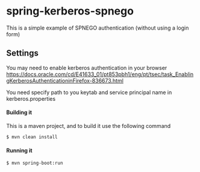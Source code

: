 # spring-kerberos-spnego
This is a simple example of SPNEGO authentication (without using a login form)


## Settings
You may need to enable kerberos authentication in your browser <br>
https://docs.oracle.com/cd/E41633_01/pt853pbh1/eng/pt/tsec/task_EnablingKerberosAuthenticationinFirefox-836673.html

You need specify path to you keytab and service principal name in kerberos.properties


#### Building it

This is a maven project, and to build it use the following command

```
$ mvn clean install
```

#### Running it

```
$ mvn spring-boot:run
```
